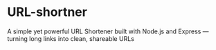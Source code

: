 # URL-shortner

A simple yet powerful URL Shortener built with Node.js and Express — turning long links into clean, shareable URLs
